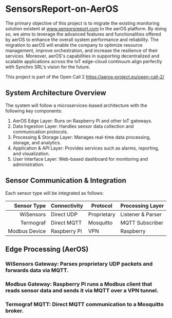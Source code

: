 # SensorsReport-on-AerOS

The primary objective of this project is to migrate the existing monitoring solution existent at www.sensorsreport.com to the aerOS platform. By doing so, we aims to leverage the advanced features and functionalities offered by aerOS to enhance the overall system performance and reliability. The migration to aerOS will enable the company to optimize resource management, improve orchestration, and increase the resilience of their services. Moreover, aerOS's capabilities in supporting decentralized and scalable applications across the IoT edge-cloud continuum align perfectly with Synchro SRL's vision for the future.

This project is part of the Open Call 2 https://aeros-project.eu/open-call-2/
## System Architecture Overview
The system will follow a microservices-based architecture with the following key components:

1. AerOS Edge Layer: Runs on Raspberry Pi and other IoT gateways.
2. Data Ingestion Layer: Handles sensor data collection and communication protocols.
3. Processing & Storage Layer: Manages real-time data processing, storage, and analytics.
4. Application & API Layer: Provides services such as alarms, reporting, and visualization.
5. User Interface Layer: Web-based dashboard for monitoring and administration.


## Sensor Communication & Integration
Each sensor type will be integrated as follows:

|Sensor Type	| Connectivity	| Protocol	|Processing Layer |
|------------:|---------------|-----------|-----------------|
|WiSensors	  |Direct UDP     |Proprietary|Listener & Parser|
|Termograf	  |Direct MQTT	  |Mosquitto  |	MQTT Subscriber |
|Modbus Device|	Raspberry Pi  |   VPN	    | Raspberry       |

## Edge Processing (AerOS)
### WiSensors Gateway: Parses proprietary UDP packets and forwards data via MQTT.
### Modbus Gateway: Raspberry Pi runs a Modbus client that reads sensor data and sends it via MQTT over a VPN tunnel.
### Termograf MQTT: Direct MQTT communication to a Mosquitto broker.


